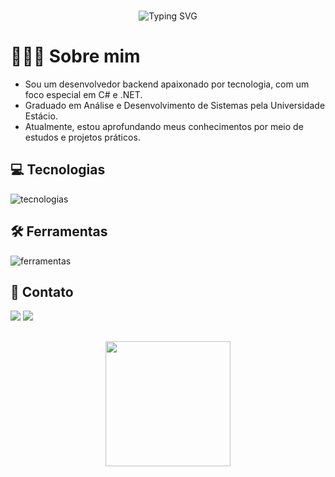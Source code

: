 <div align="center">
  <br>
  
  ![Typing SVG](https://readme-typing-svg.demolab.com/?font=Fira+Code&size=30&pause=1000&color=f5f5f5&center=true&width=600&lines=Bem-vindo(a),+eu+sou+o+Igor!) 
</div>



# 👨🏻‍💻 Sobre mim
- Sou um desenvolvedor backend apaixonado por tecnologia, com um foco especial em C# e .NET.
- Graduado em Análise e Desenvolvimento de Sistemas pela Universidade Estácio.
- Atualmente, estou aprofundando meus conhecimentos por meio de estudos e projetos práticos.


## 💻 Tecnologias

<div style="display: inline_block">
    <img align="center" alt="tecnologias" src="https://skillicons.dev/icons?i=dotnet,cs,typescript,html,css,sqlite,markdown">
</div>

## 🛠️ Ferramentas

<div style="display: inline_block">
    <img align="center" alt="ferramentas" src="https://skillicons.dev/icons?i=git,postman,vscode,visualstudio,powershell">
</div>

## 🔗 Contato
<div style="display: inline_block">
    <a href="https://www.linkedin.com/in/igorsantiago" target="_blank"><img src="https://skillicons.dev/icons?i=linkedin"></a> 
    <a href="https://github.com/igorsantiiago" target="_blank"><img src="https://skillicons.dev/icons?i=github"></a> 
</div

---
## 


<div align="center">
  <img height="200" src="https://media4.giphy.com/media/qvdy4qcqagTpF3KpnF/giphy.gif"/>
</div>
